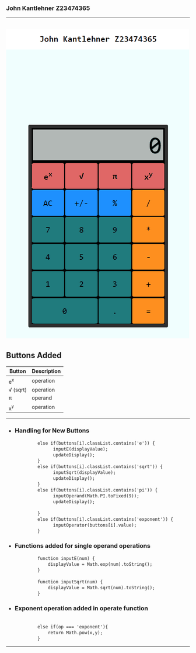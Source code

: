 ### John Kantlehner Z23474365
---
![](https://github.com/cop4808-spring-2023-fullstack-web/cop4808-git-and-github-fundamentals-jkantlehner2018/blob/main/calculator.gif)
---
## Buttons Added 


| Button | Description | 
| ----------- | ----------- |
| e<sup>x<sup> | operation |
| √ (sqrt) | operation |
| π | operand |
| x<sup>y<sup>| operation |


---
- ### Handling for New Buttons
```
            else if(buttons[i].classList.contains('e')) {
                  inputE(displayValue);
                  updateDisplay();
            }
            else if(buttons[i].classList.contains('sqrt')) {
                  inputSqrt(displayValue);
                  updateDisplay();
            }
            else if(buttons[i].classList.contains('pi')) {
                  inputOperand(Math.PI.toFixed(9));
                  updateDisplay();

            }
            else if(buttons[i].classList.contains('exponent')) {
                  inputOperator(buttons[i].value);
            }
```
- ### Functions added for single operand operations
```
            function inputE(num) {
                displayValue = Math.exp(num).toString();
            }

            function inputSqrt(num) {
                displayValue = Math.sqrt(num).toString();
            }
```
- ### Exponent operation added in operate function
```
        
            else if(op === 'exponent'){
                return Math.pow(x,y);
            }
```
---
